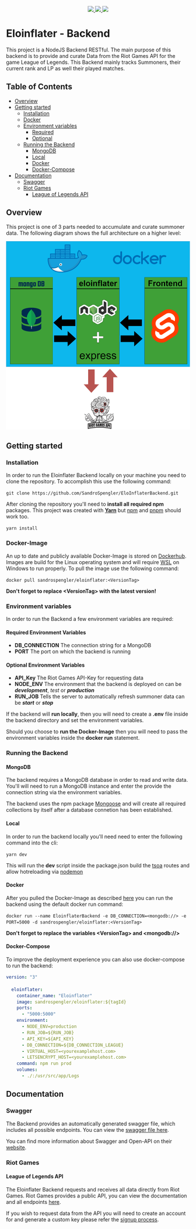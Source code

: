 <div align='center'>
  <a href='https://eloinflater.axfert.com'>
    <img src='https://tinyurl.com/BackendLogo'>
  </a>
  <a href='https://eloinflater.axfert.com/swagger/'>
    <img src='https://img.shields.io/badge/Docs-Swagger-green?logo=swagger'>
  </a>
  <a href='https://eloinflaterinstance.azurewebsites.net/'>
    <img src='https://tinyurl.com/AzureShield'>
  </a>
</div>

# **Eloinflater - Backend**

This project is a NodeJS Backend RESTful. The main purpose of this backend is to provide and curate Data from the Riot Games API for the game League of Legends. This Backend mainly tracks Summoners, their current rank and LP as well their played matches.

## Table of Contents

- [Overview](#Overview)
- [Getting started](#Getting-started)
  - [Installation](#Installation)
  - [Docker](#Docker-Image)
  - [Environment variables](#Environment-variables)
    - [Required](#Required-Environment-Variables)
    - [Optional](#Optional-Environment-Variables)
  - [Running the Backend](#Running-the-Backend)
    - [MongoDB](#MongoDB)
    - [Local](#Local)
    - [Docker](#Docker)
    - [Docker-Compose](#Docker-Compose)
- [Documentation](#Documentation)
  - [Swagger](#Swagger)
  - [Riot Games](#Riot-Games)
    - [League of Legends API](#League-of-Legends-API)

## Overview

This project is one of 3 parts needed to accumulate and curate summoner data. The following diagram shows the full architecture on a higher level:

![Alt text](pictures/EloinflaterOverview.png)

## Getting started

### Installation

In order to run the Eloinflater Backend locally on your machine you need to clone the repository. To accomplish this use the following command:

`git clone https://github.com/SandroSpengler/EloInflaterBackend.git`

After cloning the repository you'll need to **install all required npm** packages. This project was created with [**Yarn**](https://classic.yarnpkg.com/lang/en/docs/install/#windows-stable) but [npm](https://docs.npmjs.com/cli/v6/commands/npm-install) and [pnpm](https://pnpm.io/installation) should work too.

`yarn install`

### Docker-Image

An up to date and publicly available Docker-Image is stored on [Dockerhub](https://hub.docker.com/r/sandrospengler/eloinflater/tags). Images are build for the Linux operating system and will require [WSL](https://learn.microsoft.com/en-us/windows/wsl/install) on Windows to run properly. To pull the image use the following command:

`docker pull sandrospengler/eloinflater:<VersionTag>`

**Don't forget to replace \<VersionTag> with the latest version!**

### Environment variables

In order to run the Backend a few environment variables are required:

#### Required Environment Variables

- **DB_CONNECTION**
  The connection string for a MongoDB
- **PORT**
  The port on which the backend is running

#### Optional Environment Variables

- **API_Key**
  The Riot Games API-Key for requesting data
- **NODE_ENV**
  The environment that the backend is deployed on can be **_development_**, _test_ or **_production_**
- **RUN_JOB**
  Tells the server to automatically refresh summoner data can be **_start_** or **_stop_**

If the backend will **run locally**, then you will need to create a **.env** file inside the backend directory and set the environment variables.

Should you choose to **run the Docker-Image** then you will need to pass the environment variables inside the **docker run** statement.

### Running the Backend

#### MongoDB

The backend requires a MongoDB database in order to read and write data. You'll will need to run a MongoDB instance and enter the provide the connection string via the environment variables.

The backend uses the npm package [Mongoose](https://www.npmjs.com/package/mongoose) and will create all required collections by itself after a database connetion has been established.

#### Local

In order to run the backend locally you'll need need to enter the following command into the cli:

`yarn dev`

This will run the **dev** script inside the package.json build the [tsoa](https://tsoa-community.github.io/docs/introduction.html) routes and allow hotreloading via [nodemon](https://www.npmjs.com/package/nodemon)

#### Docker

After you pulled the Docker-Image as described [here](#Docker-Image) you can run the backend using the default docker run command:

`docker run --name EloinflaterBackend -e DB_CONNECTION=<mongodb://> -e PORT=5000 -d sandrospengler/eloinflater:<VersionTag>`

**Don't forget to replace the variables \<VersionTag> and \<mongodb://>**

#### Docker-Compose

To improve the deployment experience you can also use docker-compose to run the backend:

```yaml
version: "3"

  eloinflater:
    container_name: "Eloinflater"
    image: sandrospengler/eloinflater:${tagId}
    ports:
      - "5000:5000"
    environment:
      - NODE_ENV=production
      - RUN_JOB=${RUN_JOB}
      - API_KEY=${API_KEY}
      - DB_CONNECTION=${DB_CONNECTION_LEAGUE}
      - VIRTUAL_HOST=<yourexamplehost.com>
      - LETSENCRYPT_HOST=<yourexamplehost.com>
    command: npm run prod
    volumes:
      - ./:/usr/src/app/Logs
```

## Documentation

### Swagger

The Backend provides an automatically generated swagger file, which includes all possible endpoints. You can view the [swagger file here](https://eloinflater.axfert.com/swagger/).

You can find more information about Swagger and Open-API on their [website](https://swagger.io/docs/specification/2-0/what-is-swagger/).

### Riot Games

#### League of Legends API

The Eloinflater Backend requests and receives all data directly from Riot Games. Riot Games provides a public API, you can view the documentation and all endpoints [here](https://developer.riotgames.com/docs/lol).

If you wish to request data from the API you will need to create an account for and generate a custom key please refer the [signup process](https://developer.riotgames.com/docs/lol#developer-api-policy_registration).
